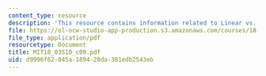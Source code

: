 ```yaml
---
content_type: resource
description: 'This resource contains information related to Linear vs. nonlinear '
file: https://ol-ocw-studio-app-production.s3.amazonaws.com/courses/18-03-differential-equations-spring-2010/d9996f62045a189420da381edb2543eb_MIT18_03S10_c09.pdf
file_type: application/pdf
resourcetype: Document
title: MIT18_03S10_c09.pdf
uid: d9996f62-045a-1894-20da-381edb2543eb
---
```

